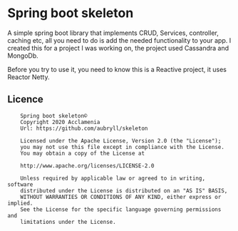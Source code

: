 # Spring boot skeleton

A simple spring boot library that implements CRUD, Services, controller, caching etc, all you need to do is
add the needed functionality to your app.
I created this for a project I was working on, the project used Cassandra and MongoDb.

Before you try to use it, you need to know this is a Reactive project, it uses Reactor Netty.


## Licence

```
    Spring boot skeleton©
    Copyright 2020 Acclamenia
    Url: https://github.com/aubryll/skeleton

    Licensed under the Apache License, Version 2.0 (the "License");
    you may not use this file except in compliance with the License.
    You may obtain a copy of the License at

    http://www.apache.org/licenses/LICENSE-2.0

    Unless required by applicable law or agreed to in writing, software
    distributed under the License is distributed on an "AS IS" BASIS,
    WITHOUT WARRANTIES OR CONDITIONS OF ANY KIND, either express or implied.
    See the License for the specific language governing permissions and
    limitations under the License.
```
